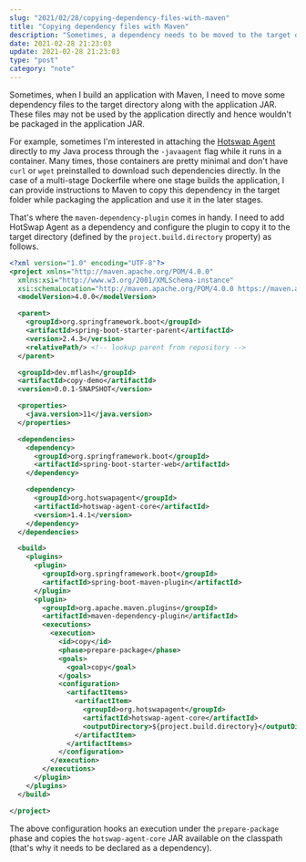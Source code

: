```yaml
---
slug: "2021/02/28/copying-dependency-files-with-maven"
title: "Copying dependency files with Maven"
description: "Sometimes, a dependency needs to be moved to the target directory alongside the application JAR as a part of Maven build process. Learn how to copy such files that are not packaged with your app."
date: 2021-02-28 21:23:03
update: 2021-02-28 21:23:03
type: "post"
category: "note"
---
```


Sometimes, when I build an application with Maven, I need to move some dependency files to the target directory along with the application JAR. These files may not be used by the application directly and hence wouldn't be packaged in the application JAR.

For example, sometimes I'm interested in attaching the [Hotswap Agent](https://github.com/HotswapProjects/HotswapAgent) directly to my Java process through the `-javaagent` flag while it runs in a container. Many times, those containers are pretty minimal and don't have `curl` or `wget` preinstalled to download such dependencies directly. In the case of a multi-stage Dockerfile where one stage builds the application, I can provide instructions to Maven to copy this dependency in the target folder while packaging the application and use it in the later stages.

That's where the `maven-dependency-plugin` comes in handy. I need to add HotSwap Agent as a dependency and configure the plugin to copy it to the target directory (defined by the `project.build.directory` property) as follows.

```xml {28..32,41..62}
<?xml version="1.0" encoding="UTF-8"?>
<project xmlns="http://maven.apache.org/POM/4.0.0"
  xmlns:xsi="http://www.w3.org/2001/XMLSchema-instance"
  xsi:schemaLocation="http://maven.apache.org/POM/4.0.0 https://maven.apache.org/xsd/maven-4.0.0.xsd">
  <modelVersion>4.0.0</modelVersion>

  <parent>
    <groupId>org.springframework.boot</groupId>
    <artifactId>spring-boot-starter-parent</artifactId>
    <version>2.4.3</version>
    <relativePath/> <!-- lookup parent from repository -->
  </parent>

  <groupId>dev.mflash</groupId>
  <artifactId>copy-demo</artifactId>
  <version>0.0.1-SNAPSHOT</version>

  <properties>
    <java.version>11</java.version>
  </properties>

  <dependencies>
    <dependency>
      <groupId>org.springframework.boot</groupId>
      <artifactId>spring-boot-starter-web</artifactId>
    </dependency>

    <dependency>
      <groupId>org.hotswapagent</groupId>
      <artifactId>hotswap-agent-core</artifactId>
      <version>1.4.1</version>
    </dependency>
  </dependencies>

  <build>
    <plugins>
      <plugin>
        <groupId>org.springframework.boot</groupId>
        <artifactId>spring-boot-maven-plugin</artifactId>
      </plugin>
      <plugin>
        <groupId>org.apache.maven.plugins</groupId>
        <artifactId>maven-dependency-plugin</artifactId>
        <executions>
          <execution>
            <id>copy</id>
            <phase>prepare-package</phase>
            <goals>
              <goal>copy</goal>
            </goals>
            <configuration>
              <artifactItems>
                <artifactItem>
                  <groupId>org.hotswapagent</groupId>
                  <artifactId>hotswap-agent-core</artifactId>
                  <outputDirectory>${project.build.directory}</outputDirectory>
                </artifactItem>
              </artifactItems>
            </configuration>
          </execution>
        </executions>
      </plugin>
    </plugins>
  </build>

</project>
```

The above configuration hooks an execution under the `prepare-package` phase and copies the `hotswap-agent-core` JAR available on the classpath (that's why it needs to be declared as a dependency).
